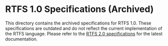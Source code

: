 # RTFS 1.0 Specifications (Archived)

This directory contains the archived specifications for RTFS 1.0. These specifications are outdated and do not reflect the current implementation of the RTFS language. Please refer to the [RTFS 2.0 specifications](../../../rtfs-2.0/specs-new/) for the latest documentation.